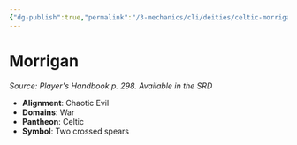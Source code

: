 ```yaml
---
{"dg-publish":true,"permalink":"/3-mechanics/cli/deities/celtic-morrigan/","tags":["ttrpg-cli/compendium/src/5e/phb","ttrpg-cli/deity/celtic","ttrpg-cli/domain/war"],"noteIcon":""}
---
```


# Morrigan
*Source: Player's Handbook p. 298. Available in the <span title='Systems Reference Document (5.1)'>SRD</span>* 

- **Alignment**: Chaotic Evil
- **Domains**: War
- **Pantheon**: Celtic
- **Symbol**: Two crossed spears